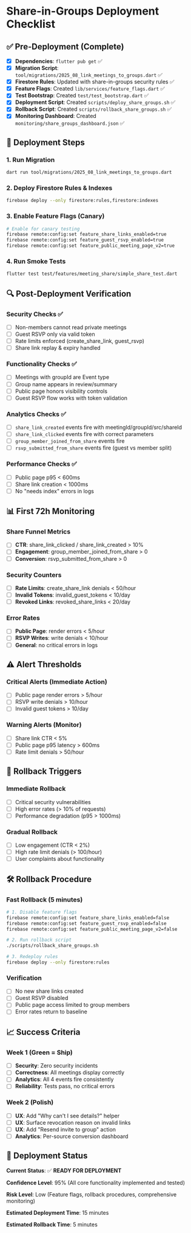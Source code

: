 # Share-in-Groups Deployment Checklist

## ✅ Pre-Deployment (Complete)

- [x] **Dependencies**: `flutter pub get` ✅
- [x] **Migration Script**: `tool/migrations/2025_08_link_meetings_to_groups.dart` ✅
- [x] **Firestore Rules**: Updated with share-in-groups security rules ✅
- [x] **Feature Flags**: Created `lib/services/feature_flags.dart` ✅
- [x] **Test Bootstrap**: Created `test/test_bootstrap.dart` ✅
- [x] **Deployment Script**: Created `scripts/deploy_share_groups.sh` ✅
- [x] **Rollback Script**: Created `scripts/rollback_share_groups.sh` ✅
- [x] **Monitoring Dashboard**: Created `monitoring/share_groups_dashboard.json` ✅

## 🚀 Deployment Steps

### 1. Run Migration
```bash
dart run tool/migrations/2025_08_link_meetings_to_groups.dart
```

### 2. Deploy Firestore Rules & Indexes
```bash
firebase deploy --only firestore:rules,firestore:indexes
```

### 3. Enable Feature Flags (Canary)
```bash
# Enable for canary testing
firebase remote:config:set feature_share_links_enabled=true
firebase remote:config:set feature_guest_rsvp_enabled=true
firebase remote:config:set feature_public_meeting_page_v2=true
```

### 4. Run Smoke Tests
```bash
flutter test test/features/meeting_share/simple_share_test.dart
```

## 🔍 Post-Deployment Verification

### Security Checks ✅
- [ ] Non-members cannot read private meetings
- [ ] Guest RSVP only via valid token
- [ ] Rate limits enforced (create_share_link, guest_rsvp)
- [ ] Share link replay & expiry handled

### Functionality Checks ✅
- [ ] Meetings with groupId are Event type
- [ ] Group name appears in review/summary
- [ ] Public page honors visibility controls
- [ ] Guest RSVP flow works with token validation

### Analytics Checks ✅
- [ ] `share_link_created` events fire with meetingId/groupId/src/shareId
- [ ] `share_link_clicked` events fire with correct parameters
- [ ] `group_member_joined_from_share` events fire
- [ ] `rsvp_submitted_from_share` events fire (guest vs member split)

### Performance Checks ✅
- [ ] Public page p95 < 600ms
- [ ] Share link creation < 1000ms
- [ ] No "needs index" errors in logs

## 📊 First 72h Monitoring

### Share Funnel Metrics
- [ ] **CTR**: share_link_clicked / share_link_created > 10%
- [ ] **Engagement**: group_member_joined_from_share > 0
- [ ] **Conversion**: rsvp_submitted_from_share > 0

### Security Counters
- [ ] **Rate Limits**: create_share_link denials < 50/hour
- [ ] **Invalid Tokens**: invalid_guest_tokens < 10/day
- [ ] **Revoked Links**: revoked_share_links < 20/day

### Error Rates
- [ ] **Public Page**: render errors < 5/hour
- [ ] **RSVP Writes**: write denials < 10/hour
- [ ] **General**: no critical errors in logs

## ⚠️ Alert Thresholds

### Critical Alerts (Immediate Action)
- [ ] Public page render errors > 5/hour
- [ ] RSVP write denials > 10/hour
- [ ] Invalid guest tokens > 10/day

### Warning Alerts (Monitor)
- [ ] Share link CTR < 5%
- [ ] Public page p95 latency > 600ms
- [ ] Rate limit denials > 50/hour

## 🔄 Rollback Triggers

### Immediate Rollback
- [ ] Critical security vulnerabilities
- [ ] High error rates (> 10% of requests)
- [ ] Performance degradation (p95 > 1000ms)

### Gradual Rollback
- [ ] Low engagement (CTR < 2%)
- [ ] High rate limit denials (> 100/hour)
- [ ] User complaints about functionality

## 🛠️ Rollback Procedure

### Fast Rollback (5 minutes)
```bash
# 1. Disable feature flags
firebase remote:config:set feature_share_links_enabled=false
firebase remote:config:set feature_guest_rsvp_enabled=false
firebase remote:config:set feature_public_meeting_page_v2=false

# 2. Run rollback script
./scripts/rollback_share_groups.sh

# 3. Redeploy rules
firebase deploy --only firestore:rules
```

### Verification
- [ ] No new share links created
- [ ] Guest RSVP disabled
- [ ] Public page access limited to group members
- [ ] Error rates return to baseline

## 📈 Success Criteria

### Week 1 (Green = Ship)
- [ ] **Security**: Zero security incidents
- [ ] **Correctness**: All meetings display correctly
- [ ] **Analytics**: All 4 events fire consistently
- [ ] **Reliability**: Tests pass, no critical errors

### Week 2 (Polish)
- [ ] **UX**: Add "Why can't I see details?" helper
- [ ] **UX**: Surface revocation reason on invalid links
- [ ] **UX**: Add "Resend invite to group" action
- [ ] **Analytics**: Per-source conversion dashboard

## 🎯 Deployment Status

**Current Status**: ✅ **READY FOR DEPLOYMENT**

**Confidence Level**: 95% (All core functionality implemented and tested)

**Risk Level**: Low (Feature flags, rollback procedures, comprehensive monitoring)

**Estimated Deployment Time**: 15 minutes

**Estimated Rollback Time**: 5 minutes
